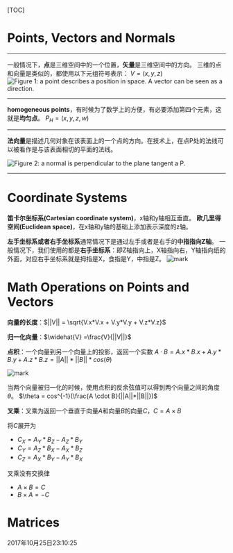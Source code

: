 [TOC]

# Points, Vectors and Normals
---
一般情况下，**点**是三维空间中的一个位置，**矢量**是三维空间中的方向。
三维的点和向量是类似的，都使用以下元组符号表示：
$V = (x,y,z)$
![Figure 1: a point describes a position in space. A vector can be seen as a direction.](http://o9z9uibed.bkt.clouddn.com/image/20171024/172952802.png?imageslim)

---
**homogeneous points**，有时候为了数学上的方便，有必要添加第四个元素，这就是**均匀点**。
$P_{H} = (x,y,z,w)$

---
**法向量**是描述几何对象在该表面上的一个点的方向。在技术上，在点P处的法线可以被看作是与该表面相切的平面的法线。

![Figure 2: a normal is perpendicular to the plane tangent a P.](http://o9z9uibed.bkt.clouddn.com/image/20171024/172907170.png?imageslim)

---

# Coordinate Systems

**笛卡尔坐标系(Cartesian coordinate system)**，x轴和y轴相互垂直。
**欧几里得空间(Euclidean space)**，在x轴和y轴的基础上添加表示深度的z轴。

**左手坐标系或者右手坐标系**通常情况下是通过左手或者是右手的**中指指向Z轴**。
一般情况下，我们使用的都是**右手坐标系**：即Z轴指向上，X轴指向右，Y轴指向纸的外面，对应右手坐标系就是拇指是X，食指是Y，中指是Z。
![mark](http://o9z9uibed.bkt.clouddn.com/image/20171024/203408720.png?imageslim)

# Math Operations on Points and Vectors
**向量的长度**：$||V|| = \sqrt{V.x*V.x + V.y*V.y + V.z*V.z}$

**归一化向量**：$\widehat{V} =\frac{V}{||V||}$

**点积**：一个向量到另一个向量上的投影，返回一个实数
$A {\cdot} B = A.x * B.x + A.y * B.y + A.z*B.z = ||A||*||B||*cos(\theta)$

![mark](http://o9z9uibed.bkt.clouddn.com/image/20171025/224103216.png?imageslim)

当两个向量被归一化的时候，使用点积的反余弦值可以得到两个向量之间的角度 $\theta$。
$\theta = cos^{-1}(\frac{A \cdot B}{||A||*||B||})$


**叉乘**：叉乘为返回一个垂直于向量$A$和向量$B$的向量$C$，$C = A \times B$

将$C$展开为
- $C_{X} = A_{Y}*B_{Z} - A_{Z}*B_{Y}$
- $C_{Y} = A_{Z}*B_{X} - A_{X}*B_{Z}$
- $C_{Z} = A_{X}*B_{Y} - A_{Y}*B_{X}$

叉乘没有交换律
- $A\times B = C$
- $B\times A = -C$

# Matrices
2017年10月25日23:10:25
